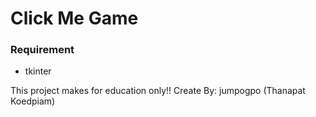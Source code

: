 # Click Me Game

### Requirement
- tkinter

This project makes for education only!! Create By: jumpogpo (Thanapat Koedpiam)
